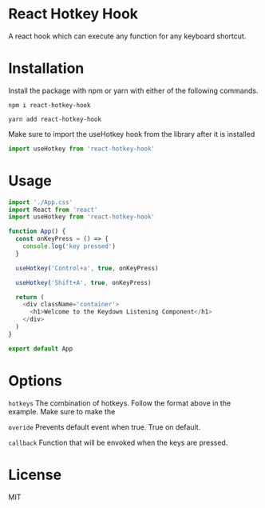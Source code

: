 # React Hotkey Hook

A react hook which can execute any function for any keyboard shortcut.

# Installation

Install the package with npm or yarn with either of the following commands.

```
npm i react-hotkey-hook
```

```
yarn add react-hotkey-hook
```

Make sure to import the useHotkey hook from the library after it is installed

```js
import useHotkey from 'react-hotkey-hook'
```

# Usage

```js
import './App.css'
import React from 'react'
import useHotkey from 'react-hotkey-hook'

function App() {
  const onKeyPress = () => {
    console.log('key pressed')
  }

  useHotkey('Control+a', true, onKeyPress)

  useHotkey('Shift+A', true, onKeyPress)

  return (
    <div className='container'>
      <h1>Welcome to the Keydown Listening Component</h1>
    </div>
  )
}

export default App
```

# Options

`hotkeys` The combination of hotkeys. Follow the format above in the example. Make sure to make the

`overide` Prevents default event when true. True on default.

`callback` Function that will be envoked when the keys are pressed.

# License

MIT
